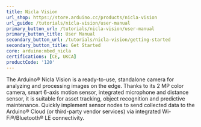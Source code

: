 ```yaml
---
title: Nicla Vision
url_shop: https://store.arduino.cc/products/nicla-vision
url_guide: /tutorials/nicla-vision/user-manual
primary_button_url: /tutorials/nicla-vision/user-manual
primary_button_title: User Manual
secondary_button_url: /tutorials/nicla-vision/getting-started
secondary_button_title: Get Started
core: arduino:mbed_nicla
certifications: [CE, UKCA]
productCode: '120'
---
```


The Arduino® Nicla Vision is a ready-to-use, standalone camera for analyzing and processing images on the edge. Thanks to its 2 MP color camera, smart 6-axis motion sensor, integrated microphone and distance sensor, it is suitable for asset tracking, object recognition and predictive maintenance. Quickly implement sensor nodes to send collected data to the Arduino® Cloud (or third-party vendor services) via integrated Wi-Fi®/Bluetooth® LE connectivity.
